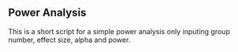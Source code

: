 ## Power Analysis
This is a short script for a simple power analysis only inputing group number, effect size, alpha and power. 
